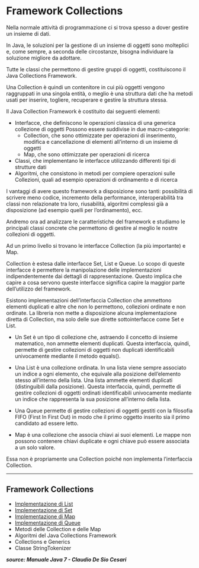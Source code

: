 # Framework Collections

Nella normale attività di programmazione ci si trova spesso a dover gestire un insieme di dati. 

In Java, le soluzioni per la gestione di un insieme di oggetti sono molteplici e, come sempre, a seconda delle circostanze, bisogna individuare la soluzione migliore da adottare.

Tutte le classi che permettono di gestire gruppi di oggetti, costituiscono il Java Collections Framework. 

Una Collection è quindi un contenitore in cui più oggetti vengono raggruppati in una singola entità, o meglio è una struttura dati che ha metodi usati per inserire, togliere, recuperare e gestire la struttura stessa.

Il Java Collection Framework è costituito dai seguenti elementi:

* Interfacce, che definiscono le operazioni classica di una generica collezione di oggetti
	Possono essere suddivise in due macro-categorie:
	* Collection, che sono ottimizzate per operazioni di inserimento, modifica e cancellazione di elementi all’interno di un insieme di oggetti
	* Map, che sono ottimizzate per operazioni di ricerca
* Classi, che implementano le interfacce utilizzando differenti tipi di strutture dati 
* Algoritmi, che consistono in metodi per compiere operazioni sulle Collezioni, quali ad esempio operazioni di ordinamento e di ricerca

I vantaggi di avere questo framework a disposizione sono tanti: possibilità di scrivere meno codice, incremento della performance, interoperabilità tra classi non relazionate tra loro, riusabilità, algoritmi complessi già a disposizione (ad esempio quelli per l’ordinamento), ecc.

Andremo ora ad analizzare le caratteristiche del framework e studiamo le principali classi concrete che permettono di gestire al meglio le nostre collezioni di oggetti.

Ad un primo livello si trovano le interfacce Collection (la più importante) e Map.

Collection è estesa dalle interfacce Set, List e Queue. 
Lo scopo di queste interfacce è permettere la manipolazione delle implementazioni indipendentemente dai dettagli di rappresentazione. 
Questo implica che capire a cosa servono queste interfacce significa capire la maggior parte dell’utilizzo del framework.

Esistono implementazioni dell’interfaccia Collection che ammettono elementi duplicati e altre che non lo permettono, collezioni ordinate e non ordinate. 
La libreria non mette a disposizione alcuna implementazione diretta di Collection, ma solo delle sue dirette sottointerfacce come Set e List.

* Un Set è un tipo di collezione che, astraendo il concetto di insieme matematico, non ammette elementi duplicati. 
Questa interfaccia, quindi, permette di gestire collezioni di oggetti non duplicati identificabili univocamente mediante il metodo equals().

* Una List è una collezione ordinata. In una lista viene sempre associato un indice a ogni elemento, che equivale alla posizione dell’elemento stesso all’interno della lista. 
Una lista ammette elementi duplicati (distinguibili dalla posizione). 
Questa interfaccia, quindi, permette di gestire collezioni di oggetti ordinati identificabili univocamente mediante un indice che rappresenta la sua posizione all’interno della lista.

* Una Queue permette di gestire collezioni di oggetti gestiti con la filosofia FIFO (First In First Out) in modo che il primo oggetto inserito sia il primo candidato ad essere letto.

* Map è una collezione che associa chiavi ai suoi elementi. Le mappe non possono contenere chiavi duplicate e ogni chiave può essere associata a un solo valore.

Essa non è propriamente una Collection poiché non implementa l’interfaccia Collection.

---

## Framework Collections	
* [Implementazione di List](./15_Implementazione_List.md)	
* [Implementazione di Set](./15_Implementazione_Set.md)	
* [Implementazione di Map](./15_Implementazione_Map.md)	
* [Implementazione di Queue](./15_Implementazione_Queue.md)	
* Metodi delle Collection e delle Map	
* Algoritmi del Java Collections Framework	
* Collections e Generics	
* Classe StringTokenizer	

___source: Manuale Java 7 - Claudio De Sio Cesari___
